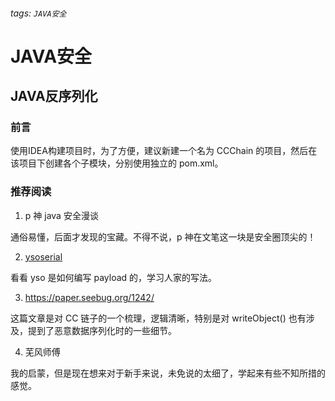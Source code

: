 ###### tags: `JAVA安全`


# JAVA安全


## JAVA反序列化

### 前言

使用IDEA构建项目时，为了方便，建议新建一个名为 CCChain 的项目，然后在该项目下创建各个子模块，分别使用独立的 pom.xml。

### 推荐阅读

1. p 神 java 安全漫谈

通俗易懂，后面才发现的宝藏。不得不说，p 神在文笔这一块是安全圈顶尖的！

2. [ysoserial](https://github.com/frohoff/ysoserial/tree/master/src/main/java/ysoserial/payloads)

看看 yso 是如何编写 payload 的，学习人家的写法。

3. https://paper.seebug.org/1242/

这篇文章是对 CC 链子的一个梳理，逻辑清晰，特别是对 writeObject() 也有涉及，提到了恶意数据序列化时的一些细节。

4. 芜风师傅

我的启蒙，但是现在想来对于新手来说，未免说的太细了，学起来有些不知所措的感觉。

